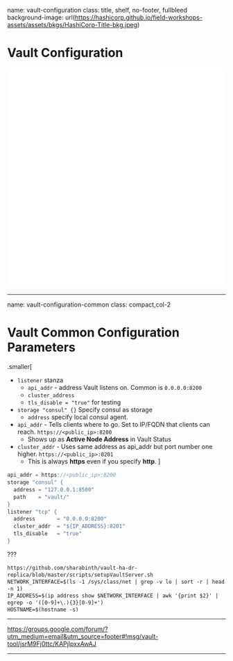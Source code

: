 name: vault-configuration
class: title, shelf, no-footer, fullbleed
background-image: url(https://hashicorp.github.io/field-workshops-assets/assets/bkgs/HashiCorp-Title-bkg.jpeg)

# Vault Configuration

![:scale 15%](images/HashiCorp_Icon_White.png)

---
name: vault-configuration-common
class: compact,col-2

# Vault Common Configuration Parameters

.smaller[
- `listener` stanza
  - `api_addr` - address Vault listens on. Common is `0.0.0.0:8200`
  - `cluster_address`
  - `tls_disable = "true"` for testing
- `storage "consul" {}` Specify consul as storage
  - `address` specify local consul agent.
- `api_addr` - Tells clients where to go. Set to IP/FQDN that clients can reach. `https://<public_ip>:8200`
  - Shows up as **Active Node Address** in Vault Status
- `cluster_addr` - Uses same address as api_addr but port number one higher. `https://<public_ip>:8201`
  - This is always **https** even if you specify **http**.
]

```go
api_addr = https://<public_ip>:8200
storage "consul" {
  address = "127.0.0.1:8500"
  path    = "vault/"
}
listener "tcp" {
  address       = "0.0.0.0:8200"
  cluster_addr  = "${IP_ADDRESS}:8201"
  tls_disable   = "true"
}
```

???

```
https://github.com/sharabinth/vault-ha-dr-replica/blob/master/scripts/setupVaultServer.sh
NETWORK_INTERFACE=$(ls -1 /sys/class/net | grep -v lo | sort -r | head -n 1)
IP_ADDRESS=$(ip address show $NETWORK_INTERFACE | awk '{print $2}' | egrep -o '([0-9]+\.){3}[0-9]+')
HOSTNAME=$(hostname -s)
```

---

https://groups.google.com/forum/?utm_medium=email&utm_source=footer#!msg/vault-tool/jsrM9Fj0ttc/KAPjlpxxAwAJ

---